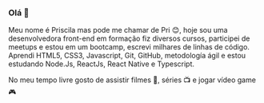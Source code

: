 ### Olá 👋

<!--
**pripinheiro/pripinheiro** is a ✨ _special_ ✨ repository because its `README.md` (this file) appears on your GitHub profile.

Here are some ideas to get you started:

- 🔭 I’m currently working on ...
- 🌱 I’m currently learning ...
- 👯 I’m looking to collaborate on ...
- 🤔 I’m looking for help with ...
- 💬 Ask me about ...
- 📫 How to reach me: ...
- 😄 Pronouns: ...
- ⚡ Fun fact: ...
-->
Meu nome é Priscila mas pode me chamar de Pri :blush:, hoje sou uma desenvolvedora front-end em formação fiz diversos cursos, participei de meetups e estou em um bootcamp, escrevi milhares de linhas de código. Aprendi HTML5, CSS3, Javascript, Git, GitHub, metodología ágil e estou estudando Node.Js, ReactJs, React Native e Typescript.

No meu tempo livre gosto de assistir filmes :movie_camera:, séries :tv:  e jogar vídeo game :video_game:


